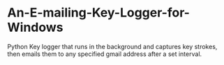 # An-E-mailing-Key-Logger-for-Windows
Python Key logger that runs in the background and captures key strokes, then emails them to any specified gmail address after a set interval.
